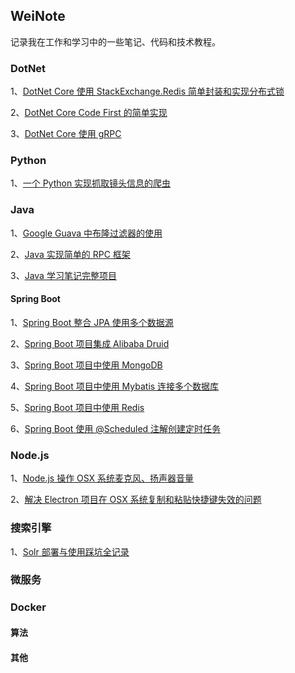 ## WeiNote
记录我在工作和学习中的一些笔记、代码和技术教程。

### DotNet
1、[DotNet Core 使用 StackExchange.Redis 简单封装和实现分布式锁](/DotNet/DotNet%20Core%20使用%20StackExchange.Redis%20简单封装和实现分布式锁.md)

2、[DotNet Core Code First 的简单实现](https://github.com/weisenzcharles/WeiNote/tree/master/DotNet/DotNetCoreCodeFirst)

3、[DotNet Core 使用 gRPC](/DotNet/DotNet%20Core%20使用%20gRPC.md)

### Python
1、[一个 Python 实现抓取镜头信息的爬虫](https://github.com/weisenzcharles/WeiNote/tree/master/lenses)

### Java
1、[Google Guava 中布隆过滤器的使用](/Java/Google%20Guava%20中布隆过滤器的使用.md)

2、[Java 实现简单的 RPC 框架](/Java/Java%20实现简单的%20RPC%20框架.md)

3、[Java 学习笔记完整项目](/Java/learningnotes/README.md)

#### Spring Boot
1、[Spring Boot 整合 JPA 使用多个数据源](/Java/Spring%20Boot/Spring%20Boot%20整合%20JPA%20使用多个数据源.md)

2、[Spring Boot 项目集成 Alibaba Druid](/Java/Spring%20Boot/Spring%20Boot%20项目集成%20Alibaba%20Druid.md)

3、[Spring Boot 项目中使用 MongoDB](/Java/Spring%20Boot/Spring%20Boot%20项目中使用%20MongoDB.md)

4、[Spring Boot 项目中使用 Mybatis 连接多个数据库](/Java/Spring%20Boot/Spring%20Boot%20项目中使用%20Mybatis%20连接多个数据库.md)

5、[Spring Boot 项目中使用 Redis](/Java/Spring%20Boot/Spring%20Boot%20项目中使用%20Redis.md)

6、[Spring Boot 使用 @Scheduled 注解创建定时任务](/Java/Spring%20Boot/Spring%20Boot%20使用%20@Scheduled%20注解创建定时任务.md)

### Node.js
1、[Node.js 操作 OSX 系统麦克风、扬声器音量](/Node/Node.js%20操作%20OSX%20系统麦克风、扬声器音量.md)

2、[解决 Electron 项目在 OSX 系统复制和粘贴快捷键失效的问题](/Node/解决%20Electron%20项目在%20OSX%20系统复制和粘贴快捷键失效的问题.md)

### 搜索引擎
1、[Solr 部署与使用踩坑全记录](/Search/Solr%20部署与使用踩坑全记录.md)


### 微服务


### Docker



#### 算法


#### 其他

